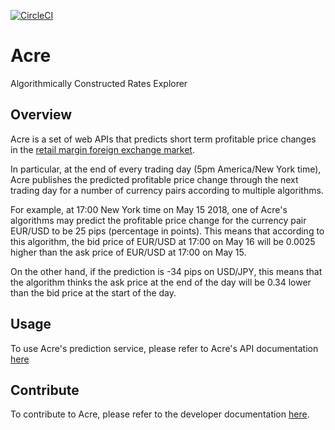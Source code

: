 [![CircleCI](https://circleci.com/gh/yizhang7210/Acre.svg?style=svg)](https://circleci.com/gh/yizhang7210/Acre)

# Acre
Algorithmically Constructed Rates Explorer

## Overview
Acre is a set of web APIs that predicts short term profitable price changes in
the [retail margin foreign exchange market](https://en.wikipedia.org/wiki/Retail_foreign_exchange_trading).

In particular, at the end of every trading day (5pm America/New York time), Acre
publishes the predicted profitable price change through the next trading day for
a number of currency pairs according to multiple algorithms.

For example, at 17:00 New York time on May 15 2018, one of Acre's algorithms may
predict the profitable price change for the currency pair EUR/USD to be 25 pips
(percentage in points). This means that according to this algorithm, the bid price
of EUR/USD at 17:00 on May 16 will be 0.0025 higher than the ask price of EUR/USD
at 17:00 on May 15.

On the other hand, if the prediction is -34 pips on USD/JPY, this means that the
algorithm thinks the ask price at the end of the day will be 0.34 lower than the
bid price at the start of the day.

## Usage
To use Acre's prediction service, please refer to Acre's API documentation [here](http://api-dev.acre.one/v1/docs)

## Contribute
To contribute to Acre, please refer to the developer documentation [here](docs/dev/Getting-Started.md).

